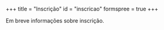 +++
title = "Inscrição"
id = "inscricao"
formspree = true
+++

Em breve informações sobre inscrição.

